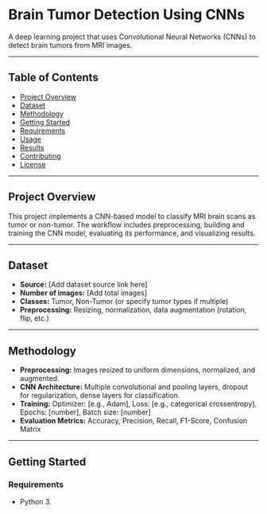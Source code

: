 # Brain Tumor Detection Using CNNs

A deep learning project that uses Convolutional Neural Networks (CNNs) to detect brain tumors from MRI images.

---

## Table of Contents

- [Project Overview](#project-overview)  
- [Dataset](#dataset)  
- [Methodology](#methodology)  
- [Getting Started](#getting-started)  
- [Requirements](#requirements)  
- [Usage](#usage)  
- [Results](#results)  
- [Contributing](#contributing)  
- [License](#license)

---

## Project Overview

This project implements a CNN-based model to classify MRI brain scans as tumor or non-tumor. The workflow includes preprocessing, building and training the CNN model, evaluating its performance, and visualizing results.

---

## Dataset

- **Source:** [Add dataset source link here]  
- **Number of images:** [Add total images]  
- **Classes:** Tumor, Non-Tumor (or specify tumor types if multiple)  
- **Preprocessing:** Resizing, normalization, data augmentation (rotation, flip, etc.)

---

## Methodology

- **Preprocessing:** Images resized to uniform dimensions, normalized, and augmented.  
- **CNN Architecture:** Multiple convolutional and pooling layers, dropout for regularization, dense layers for classification.  
- **Training:** Optimizer: [e.g., Adam], Loss: [e.g., categorical crossentropy], Epochs: [number], Batch size: [number]  
- **Evaluation Metrics:** Accuracy, Precision, Recall, F1-Score, Confusion Matrix

---

## Getting Started

### Requirements

- Python 3.
